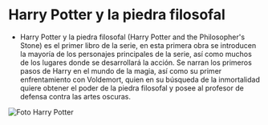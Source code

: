 # Harry Potter y la piedra filosofal
- Harry Potter y la piedra filosofal (Harry Potter and the Philosopher's Stone) es el primer libro de la serie, 
en esta primera obra se introducen la mayoría de los personajes principales de la serie, así como muchos de los lugares donde se desarrollará la acción. Se narran los primeros pasos de Harry en el mundo de la magia, así como su primer enfrentamiento con Voldemort, quien en su búsqueda de la inmortalidad quiere obtener el poder de la piedra filosofal y posee al profesor de defensa contra las artes oscuras.

![Foto Harry Potter](https://www.libroaventura.cl/wp-content/uploads/Categorias/Novelas/La-piedra-filosofal.png)